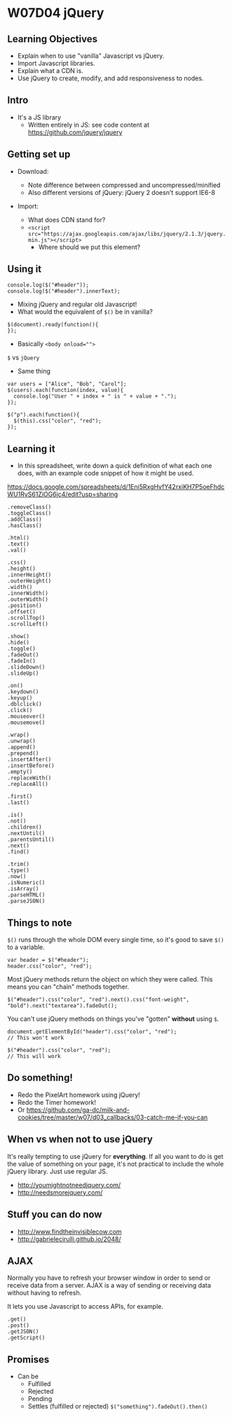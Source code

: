 # W07D04 jQuery

## Learning Objectives

- Explain when to use "vanilla" Javascript vs jQuery.
- Import Javascript libraries.
- Explain what a CDN is.
- Use jQuery to create, modify, and add responsiveness to nodes.

## Intro

- It's a JS library
  - Written entirely in JS: see code content at https://github.com/jquery/jquery

## Getting set up

- Download: 
  - Note difference between compressed and uncompressed/minified
  - Also different versions of jQuery: jQuery 2 doesn't support IE6-8

- Import:
  - What does CDN stand for?
  - `<script src="https://ajax.googleapis.com/ajax/libs/jquery/2.1.3/jquery.min.js"></script>`
    - Where should we put this element?

## Using it

```
console.log($("#header"));
console.log($("#header").innerText);
```
- Mixing jQuery and regular old Javascript!
- What would the equivalent of `$()` be in vanilla?

```
$(document).ready(function(){
});
```
- Basically `<body onload="">`

`$` vs `jQuery`
- Same thing

```
var users = ["Alice", "Bob", "Carol"];
$(users).each(function(index, value){
  console.log("User " + index + " is " + value + ".");
});

$("p").each(function(){
  $(this).css("color", "red");
});
```

## Learning it

- In this spreadsheet, write down a quick definition of what each one does, with an example code snippet of how it might be used.

https://docs.google.com/spreadsheets/d/1Eni5RxgHvfY42rxiKH7P5oeFhdcWU1RyS61ZiOG6jc4/edit?usp=sharing

```
.removeClass()
.toggleClass()
.addClass()
.hasClass()

.html()
.text()
.val()

.css()
.height()
.innerHeight()
.outerHeight()
.width()
.innerWidth()
.outerWidth()
.position()
.offset()
.scrollTop()
.scrollLeft()

.show()
.hide()
.toggle()
.fadeOut()
.fadeIn()
.slideDown()
.slideUp()

.on()
.keydown()
.keyup()
.dblclick()
.click()
.mouseover()
.mousemove()

.wrap()
.unwrap()
.append()
.prepend()
.insertAfter()
.insertBefore()
.empty()
.replaceWith()
.replaceAll()

.first()
.last()

.is()
.not()
.children()
.nextUntil()
.parentsUntil()
.next()
.find()

.trim()
.type()
.now()
.isNumeric()
.isArray()
.parseHTML()
.parseJSON()

```

## Things to note

`$()` runs through the whole DOM every single time, so it's good to save `$()` to a variable.

```
var header = $("#header");
header.css("color", "red");
```

Most jQuery methods return the object on which they were called. This means you can "chain" methods together.

```
$("#header").css("color", "red").next().css("font-weight", "bold").next("textarea").fadeOut();
```

You can't use jQuery methods on things you've "gotten" **without** using `$`.

```
document.getElementById("header").css("color", "red");
// This won't work

$("#header").css("color", "red");
// This will work
```

## Do something!

- Redo the PixelArt homework using jQuery!
- Redo the Timer homework!
- Or https://github.com/ga-dc/milk-and-cookies/tree/master/w07/d03_callbacks/03-catch-me-if-you-can

## When vs when not to use jQuery

It's really tempting to use jQuery for **everything**. If all you want to do is get the value of something on your page, it's not practical to include the whole jQuery library. Just use regular JS.

- http://youmightnotneedjquery.com/
- http://needsmorejquery.com/

## Stuff you can do now

- http://www.findtheinvisiblecow.com
- http://gabrielecirulli.github.io/2048/

## AJAX

Normally you have to refresh your browser window in order to send or receive data from a server. AJAX is a way of sending or receiving data without having to refresh.

It lets you use Javascript to access APIs, for example.

```
.get()
.post()
.getJSON()
.getScript()
```

## Promises

- Can be
  - Fulfilled
  - Rejected
  - Pending
  - Settles (fulfilled or rejected)
`$("something").fadeOut().then()`

